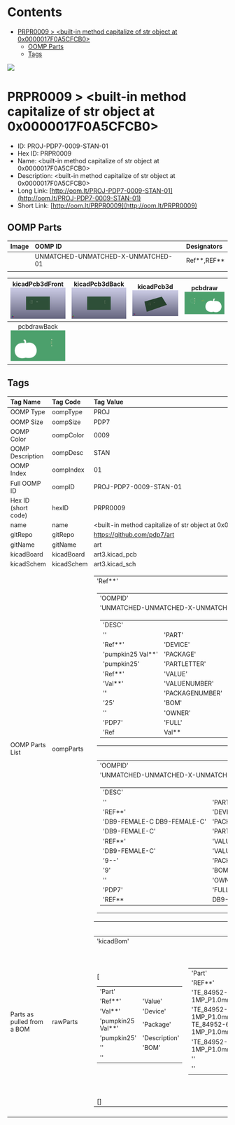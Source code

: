 



Contents
========

* [PRPR0009 > <built-in method capitalize of str object at 0x0000017F0A5CFCB0>](#prpr0009--built-in-method-capitalize-of-str-object-at-0x0000017f0a5cfcb0)
	* [OOMP Parts](#oomp-parts)
	* [Tags](#tags)
  
![][im]
# PRPR0009 > <built-in method capitalize of str object at 0x0000017F0A5CFCB0>

- ID: PROJ-PDP7-0009-STAN-01
- Hex ID: PRPR0009
- Name: <built-in method capitalize of str object at 0x0000017F0A5CFCB0>
- Description: <built-in method capitalize of str object at 0x0000017F0A5CFCB0>
- Long Link: [http://oom.lt/PROJ-PDP7-0009-STAN-01](http://oom.lt/PROJ-PDP7-0009-STAN-01)
- Short Link: [http://oom.lt/PRPR0009](http://oom.lt/PRPR0009)

## OOMP Parts
  

|Image|OOMP ID|Designators|
| :--- | :--- | :--- |
|![]()|UNMATCHED-UNMATCHED-X-UNMATCHED-01|Ref**,REF**|
||||
  

|kicadPcb3dFront<br>[![](https://raw.githubusercontent.com/oomlout/oomlout_OOMP_projects_V2/main/PROJ/PDP7/0009/STAN/01/kicadPcb3dFront_140.png)](https://github.com/oomlout/oomlout_OOMP_projects_V2/tree/main/PROJ/PDP7/0009/STAN/01/kicadPcb3dFront.png)|kicadPcb3dBack<br>[![](https://raw.githubusercontent.com/oomlout/oomlout_OOMP_projects_V2/main/PROJ/PDP7/0009/STAN/01/kicadPcb3dBack_140.png)](https://github.com/oomlout/oomlout_OOMP_projects_V2/tree/main/PROJ/PDP7/0009/STAN/01/kicadPcb3dBack.png)|kicadPcb3d<br>[![](https://raw.githubusercontent.com/oomlout/oomlout_OOMP_projects_V2/main/PROJ/PDP7/0009/STAN/01/kicadPcb3d_140.png)](https://github.com/oomlout/oomlout_OOMP_projects_V2/tree/main/PROJ/PDP7/0009/STAN/01/kicadPcb3d.png)|pcbdraw<br>[![](https://raw.githubusercontent.com/oomlout/oomlout_OOMP_projects_V2/main/PROJ/PDP7/0009/STAN/01/pcbdraw_140.png)](https://github.com/oomlout/oomlout_OOMP_projects_V2/tree/main/PROJ/PDP7/0009/STAN/01/pcbdraw.svg)|
| :---: | :---: | :---: | :---: |
|pcbdrawBack<br>[![](https://raw.githubusercontent.com/oomlout/oomlout_OOMP_projects_V2/main/PROJ/PDP7/0009/STAN/01/pcbdrawBack_140.png)](https://github.com/oomlout/oomlout_OOMP_projects_V2/tree/main/PROJ/PDP7/0009/STAN/01/pcbdrawBack.svg)||||

## Tags
  

|Tag Name|Tag Code|Tag Value|
| :--- | :--- | :--- |
|OOMP Type|oompType|PROJ|
|OOMP Size|oompSize|PDP7|
|OOMP Color|oompColor|0009|
|OOMP Description|oompDesc|STAN|
|OOMP Index|oompIndex|01|
|Full OOMP ID|oompID|PROJ-PDP7-0009-STAN-01|
|Hex ID (short code)|hexID|PRPR0009|
|name|name|<built-in method capitalize of str object at 0x0000017F0A5CFCB0>|
|gitRepo|gitRepo|https://github.com/pdp7/art|
|gitName|gitName|art|
|kicadBoard|kicadBoard|art3.kicad_pcb|
|kicadSchem|kicadSchem|art3.kicad_sch|
|OOMP Parts List|oompParts|<table><tr><td>'Ref**'</td></tr><tr><td> <table><tr><td>'OOMPID'</td></tr><tr><td> 'UNMATCHED-UNMATCHED-X-UNMATCHED-01'</td><td> 'FULL'</td></tr><tr><td> <table><tr><td>'DESC'</td></tr><tr><td> ''</td><td> 'PART'</td></tr><tr><td> 'Ref**'</td><td> 'DEVICE'</td></tr><tr><td> 'pumpkin25 Val**'</td><td> 'PACKAGE'</td></tr><tr><td> 'pumpkin25'</td><td> 'PARTLETTER'</td></tr><tr><td> 'Ref**'</td><td> 'VALUE'</td></tr><tr><td> 'Val**'</td><td> 'VALUENUMBER'</td></tr><tr><td> '**'</td><td> 'PACKAGENUMBER'</td></tr><tr><td> '25'</td><td> 'BOM'</td></tr><tr><td> ''</td><td> 'OWNER'</td></tr><tr><td> 'PDP7'</td><td> 'FULL'</td></tr><tr><td> 'Ref**</td><td>Val**</td><td>pumpkin25 Val**</td><td>pumpkin25</td><td></td><td></td><td>'</td></tr></table></td></tr></table></td><td> 'REF**'</td></tr><tr><td> <table><tr><td>'OOMPID'</td></tr><tr><td> 'UNMATCHED-UNMATCHED-X-UNMATCHED-01'</td><td> 'FULL'</td></tr><tr><td> <table><tr><td>'DESC'</td></tr><tr><td> ''</td><td> 'PART'</td></tr><tr><td> 'REF**'</td><td> 'DEVICE'</td></tr><tr><td> 'DB9-FEMALE-C DB9-FEMALE-C'</td><td> 'PACKAGE'</td></tr><tr><td> 'DB9-FEMALE-C'</td><td> 'PARTLETTER'</td></tr><tr><td> 'REF**'</td><td> 'VALUE'</td></tr><tr><td> 'DB9-FEMALE-C'</td><td> 'VALUENUMBER'</td></tr><tr><td> '9--'</td><td> 'PACKAGENUMBER'</td></tr><tr><td> '9'</td><td> 'BOM'</td></tr><tr><td> ''</td><td> 'OWNER'</td></tr><tr><td> 'PDP7'</td><td> 'FULL'</td></tr><tr><td> 'REF**</td><td>DB9-FEMALE-C</td><td>DB9-FEMALE-C DB9-FEMALE-C</td><td>DB9-FEMALE-C</td><td></td><td></td><td>'</td></tr></table></td></tr></table></td></tr></table>|
|Parts as pulled from a BOM|rawParts|<table><tr><td>'kicadBom'</td></tr><tr><td> [<table><tr><td>'Part'</td></tr><tr><td> 'Ref**'</td><td> 'Value'</td></tr><tr><td> 'Val**'</td><td> 'Device'</td></tr><tr><td> 'pumpkin25 Val**'</td><td> 'Package'</td></tr><tr><td> 'pumpkin25'</td><td> 'Description'</td></tr><tr><td> ''</td><td> 'BOM'</td></tr><tr><td> ''</td></tr></table></td><td> <table><tr><td>'Part'</td></tr><tr><td> 'REF**'</td><td> 'Value'</td></tr><tr><td> 'TE_84952-6_1x06-1MP_P1.0mm_Horizontal'</td><td> 'Device'</td></tr><tr><td> 'TE_84952-6_1x06-1MP_P1.0mm_Horizontal TE_84952-6_1x06-1MP_P1.0mm_Horizontal'</td><td> 'Package'</td></tr><tr><td> 'TE_84952-6_1x06-1MP_P1.0mm_Horizontal'</td><td> 'Description'</td></tr><tr><td> ''</td><td> 'BOM'</td></tr><tr><td> ''</td></tr></table></td><td> <table><tr><td>'Part'</td></tr><tr><td> 'REF**'</td><td> 'Value'</td></tr><tr><td> 'DB9-FEMALE-C'</td><td> 'Device'</td></tr><tr><td> 'DB9-FEMALE-C DB9-FEMALE-C'</td><td> 'Package'</td></tr><tr><td> 'DB9-FEMALE-C'</td><td> 'Description'</td></tr><tr><td> ''</td><td> 'BOM'</td></tr><tr><td> ''</td></tr></table></td><td> <table><tr><td>'Part'</td></tr><tr><td> 'Ref**'</td><td> 'Value'</td></tr><tr><td> 'Val**'</td><td> 'Device'</td></tr><tr><td> 'pumpkin25 Val**'</td><td> 'Package'</td></tr><tr><td> 'pumpkin25'</td><td> 'Description'</td></tr><tr><td> ''</td><td> 'BOM'</td></tr><tr><td> ''</td></tr></table></td><td> <table><tr><td>'Part'</td></tr><tr><td> 'REF**'</td><td> 'Value'</td></tr><tr><td> 'TE_84952-6_1x06-1MP_P1.0mm_Horizontal'</td><td> 'Device'</td></tr><tr><td> 'TE_84952-6_1x06-1MP_P1.0mm_Horizontal TE_84952-6_1x06-1MP_P1.0mm_Horizontal'</td><td> 'Package'</td></tr><tr><td> 'TE_84952-6_1x06-1MP_P1.0mm_Horizontal'</td><td> 'Description'</td></tr><tr><td> ''</td><td> 'BOM'</td></tr><tr><td> ''</td></tr></table></td><td> <table><tr><td>'Part'</td></tr><tr><td> 'REF**'</td><td> 'Value'</td></tr><tr><td> 'DB9-FEMALE-C'</td><td> 'Device'</td></tr><tr><td> 'DB9-FEMALE-C DB9-FEMALE-C'</td><td> 'Package'</td></tr><tr><td> 'DB9-FEMALE-C'</td><td> 'Description'</td></tr><tr><td> ''</td><td> 'BOM'</td></tr><tr><td> ''</td></tr></table></td><td> <table><tr><td>'Part'</td></tr><tr><td> 'Ref**'</td><td> 'Value'</td></tr><tr><td> 'Val**'</td><td> 'Device'</td></tr><tr><td> 'pumpkin25 Val**'</td><td> 'Package'</td></tr><tr><td> 'pumpkin25'</td><td> 'Description'</td></tr><tr><td> ''</td><td> 'BOM'</td></tr><tr><td> ''</td></tr></table></td><td> <table><tr><td>'Part'</td></tr><tr><td> 'REF**'</td><td> 'Value'</td></tr><tr><td> 'TE_84952-6_1x06-1MP_P1.0mm_Horizontal'</td><td> 'Device'</td></tr><tr><td> 'TE_84952-6_1x06-1MP_P1.0mm_Horizontal TE_84952-6_1x06-1MP_P1.0mm_Horizontal'</td><td> 'Package'</td></tr><tr><td> 'TE_84952-6_1x06-1MP_P1.0mm_Horizontal'</td><td> 'Description'</td></tr><tr><td> ''</td><td> 'BOM'</td></tr><tr><td> ''</td></tr></table></td><td> <table><tr><td>'Part'</td></tr><tr><td> 'REF**'</td><td> 'Value'</td></tr><tr><td> 'DB9-FEMALE-C'</td><td> 'Device'</td></tr><tr><td> 'DB9-FEMALE-C DB9-FEMALE-C'</td><td> 'Package'</td></tr><tr><td> 'DB9-FEMALE-C'</td><td> 'Description'</td></tr><tr><td> ''</td><td> 'BOM'</td></tr><tr><td> ''</td></tr></table></td><td> <table><tr><td>'Part'</td></tr><tr><td> 'Ref**'</td><td> 'Value'</td></tr><tr><td> 'Val**'</td><td> 'Device'</td></tr><tr><td> 'pumpkin25 Val**'</td><td> 'Package'</td></tr><tr><td> 'pumpkin25'</td><td> 'Description'</td></tr><tr><td> ''</td><td> 'BOM'</td></tr><tr><td> ''</td></tr></table></td><td> <table><tr><td>'Part'</td></tr><tr><td> 'REF**'</td><td> 'Value'</td></tr><tr><td> 'TE_84952-6_1x06-1MP_P1.0mm_Horizontal'</td><td> 'Device'</td></tr><tr><td> 'TE_84952-6_1x06-1MP_P1.0mm_Horizontal TE_84952-6_1x06-1MP_P1.0mm_Horizontal'</td><td> 'Package'</td></tr><tr><td> 'TE_84952-6_1x06-1MP_P1.0mm_Horizontal'</td><td> 'Description'</td></tr><tr><td> ''</td><td> 'BOM'</td></tr><tr><td> ''</td></tr></table></td><td> <table><tr><td>'Part'</td></tr><tr><td> 'REF**'</td><td> 'Value'</td></tr><tr><td> 'DB9-FEMALE-C'</td><td> 'Device'</td></tr><tr><td> 'DB9-FEMALE-C DB9-FEMALE-C'</td><td> 'Package'</td></tr><tr><td> 'DB9-FEMALE-C'</td><td> 'Description'</td></tr><tr><td> ''</td><td> 'BOM'</td></tr><tr><td> ''</td></tr></table></td><td> <table><tr><td>'Part'</td></tr><tr><td> 'Ref**'</td><td> 'Value'</td></tr><tr><td> 'Val**'</td><td> 'Device'</td></tr><tr><td> 'pumpkin25 Val**'</td><td> 'Package'</td></tr><tr><td> 'pumpkin25'</td><td> 'Description'</td></tr><tr><td> ''</td><td> 'BOM'</td></tr><tr><td> ''</td></tr></table></td><td> <table><tr><td>'Part'</td></tr><tr><td> 'REF**'</td><td> 'Value'</td></tr><tr><td> 'TE_84952-6_1x06-1MP_P1.0mm_Horizontal'</td><td> 'Device'</td></tr><tr><td> 'TE_84952-6_1x06-1MP_P1.0mm_Horizontal TE_84952-6_1x06-1MP_P1.0mm_Horizontal'</td><td> 'Package'</td></tr><tr><td> 'TE_84952-6_1x06-1MP_P1.0mm_Horizontal'</td><td> 'Description'</td></tr><tr><td> ''</td><td> 'BOM'</td></tr><tr><td> ''</td></tr></table></td><td> <table><tr><td>'Part'</td></tr><tr><td> 'REF**'</td><td> 'Value'</td></tr><tr><td> 'DB9-FEMALE-C'</td><td> 'Device'</td></tr><tr><td> 'DB9-FEMALE-C DB9-FEMALE-C'</td><td> 'Package'</td></tr><tr><td> 'DB9-FEMALE-C'</td><td> 'Description'</td></tr><tr><td> ''</td><td> 'BOM'</td></tr><tr><td> ''</td></tr></table></td><td> <table><tr><td>'Part'</td></tr><tr><td> 'Ref**'</td><td> 'Value'</td></tr><tr><td> 'Val**'</td><td> 'Device'</td></tr><tr><td> 'pumpkin25 Val**'</td><td> 'Package'</td></tr><tr><td> 'pumpkin25'</td><td> 'Description'</td></tr><tr><td> ''</td><td> 'BOM'</td></tr><tr><td> ''</td></tr></table></td><td> <table><tr><td>'Part'</td></tr><tr><td> 'REF**'</td><td> 'Value'</td></tr><tr><td> 'TE_84952-6_1x06-1MP_P1.0mm_Horizontal'</td><td> 'Device'</td></tr><tr><td> 'TE_84952-6_1x06-1MP_P1.0mm_Horizontal TE_84952-6_1x06-1MP_P1.0mm_Horizontal'</td><td> 'Package'</td></tr><tr><td> 'TE_84952-6_1x06-1MP_P1.0mm_Horizontal'</td><td> 'Description'</td></tr><tr><td> ''</td><td> 'BOM'</td></tr><tr><td> ''</td></tr></table></td><td> <table><tr><td>'Part'</td></tr><tr><td> 'REF**'</td><td> 'Value'</td></tr><tr><td> 'DB9-FEMALE-C'</td><td> 'Device'</td></tr><tr><td> 'DB9-FEMALE-C DB9-FEMALE-C'</td><td> 'Package'</td></tr><tr><td> 'DB9-FEMALE-C'</td><td> 'Description'</td></tr><tr><td> ''</td><td> 'BOM'</td></tr><tr><td> ''</td></tr></table></td><td> <table><tr><td>'Part'</td></tr><tr><td> 'Ref**'</td><td> 'Value'</td></tr><tr><td> 'Val**'</td><td> 'Device'</td></tr><tr><td> 'pumpkin25 Val**'</td><td> 'Package'</td></tr><tr><td> 'pumpkin25'</td><td> 'Description'</td></tr><tr><td> ''</td><td> 'BOM'</td></tr><tr><td> ''</td></tr></table></td><td> <table><tr><td>'Part'</td></tr><tr><td> 'REF**'</td><td> 'Value'</td></tr><tr><td> 'TE_84952-6_1x06-1MP_P1.0mm_Horizontal'</td><td> 'Device'</td></tr><tr><td> 'TE_84952-6_1x06-1MP_P1.0mm_Horizontal TE_84952-6_1x06-1MP_P1.0mm_Horizontal'</td><td> 'Package'</td></tr><tr><td> 'TE_84952-6_1x06-1MP_P1.0mm_Horizontal'</td><td> 'Description'</td></tr><tr><td> ''</td><td> 'BOM'</td></tr><tr><td> ''</td></tr></table></td><td> <table><tr><td>'Part'</td></tr><tr><td> 'REF**'</td><td> 'Value'</td></tr><tr><td> 'DB9-FEMALE-C'</td><td> 'Device'</td></tr><tr><td> 'DB9-FEMALE-C DB9-FEMALE-C'</td><td> 'Package'</td></tr><tr><td> 'DB9-FEMALE-C'</td><td> 'Description'</td></tr><tr><td> ''</td><td> 'BOM'</td></tr><tr><td> ''</td></tr></table></td><td> <table><tr><td>'Part'</td></tr><tr><td> 'Ref**'</td><td> 'Value'</td></tr><tr><td> 'Val**'</td><td> 'Device'</td></tr><tr><td> 'pumpkin25 Val**'</td><td> 'Package'</td></tr><tr><td> 'pumpkin25'</td><td> 'Description'</td></tr><tr><td> ''</td><td> 'BOM'</td></tr><tr><td> ''</td></tr></table></td><td> <table><tr><td>'Part'</td></tr><tr><td> 'REF**'</td><td> 'Value'</td></tr><tr><td> 'TE_84952-6_1x06-1MP_P1.0mm_Horizontal'</td><td> 'Device'</td></tr><tr><td> 'TE_84952-6_1x06-1MP_P1.0mm_Horizontal TE_84952-6_1x06-1MP_P1.0mm_Horizontal'</td><td> 'Package'</td></tr><tr><td> 'TE_84952-6_1x06-1MP_P1.0mm_Horizontal'</td><td> 'Description'</td></tr><tr><td> ''</td><td> 'BOM'</td></tr><tr><td> ''</td></tr></table></td><td> <table><tr><td>'Part'</td></tr><tr><td> 'REF**'</td><td> 'Value'</td></tr><tr><td> 'DB9-FEMALE-C'</td><td> 'Device'</td></tr><tr><td> 'DB9-FEMALE-C DB9-FEMALE-C'</td><td> 'Package'</td></tr><tr><td> 'DB9-FEMALE-C'</td><td> 'Description'</td></tr><tr><td> ''</td><td> 'BOM'</td></tr><tr><td> ''</td></tr></table></td><td> <table><tr><td>'Part'</td></tr><tr><td> 'Ref**'</td><td> 'Value'</td></tr><tr><td> 'Val**'</td><td> 'Device'</td></tr><tr><td> 'pumpkin25 Val**'</td><td> 'Package'</td></tr><tr><td> 'pumpkin25'</td><td> 'Description'</td></tr><tr><td> ''</td><td> 'BOM'</td></tr><tr><td> ''</td></tr></table></td><td> <table><tr><td>'Part'</td></tr><tr><td> 'REF**'</td><td> 'Value'</td></tr><tr><td> 'TE_84952-6_1x06-1MP_P1.0mm_Horizontal'</td><td> 'Device'</td></tr><tr><td> 'TE_84952-6_1x06-1MP_P1.0mm_Horizontal TE_84952-6_1x06-1MP_P1.0mm_Horizontal'</td><td> 'Package'</td></tr><tr><td> 'TE_84952-6_1x06-1MP_P1.0mm_Horizontal'</td><td> 'Description'</td></tr><tr><td> ''</td><td> 'BOM'</td></tr><tr><td> ''</td></tr></table></td><td> <table><tr><td>'Part'</td></tr><tr><td> 'REF**'</td><td> 'Value'</td></tr><tr><td> 'DB9-FEMALE-C'</td><td> 'Device'</td></tr><tr><td> 'DB9-FEMALE-C DB9-FEMALE-C'</td><td> 'Package'</td></tr><tr><td> 'DB9-FEMALE-C'</td><td> 'Description'</td></tr><tr><td> ''</td><td> 'BOM'</td></tr><tr><td> ''</td></tr></table></td><td> <table><tr><td>'Part'</td></tr><tr><td> 'Ref**'</td><td> 'Value'</td></tr><tr><td> 'Val**'</td><td> 'Device'</td></tr><tr><td> 'pumpkin25 Val**'</td><td> 'Package'</td></tr><tr><td> 'pumpkin25'</td><td> 'Description'</td></tr><tr><td> ''</td><td> 'BOM'</td></tr><tr><td> ''</td></tr></table></td><td> <table><tr><td>'Part'</td></tr><tr><td> 'REF**'</td><td> 'Value'</td></tr><tr><td> 'TE_84952-6_1x06-1MP_P1.0mm_Horizontal'</td><td> 'Device'</td></tr><tr><td> 'TE_84952-6_1x06-1MP_P1.0mm_Horizontal TE_84952-6_1x06-1MP_P1.0mm_Horizontal'</td><td> 'Package'</td></tr><tr><td> 'TE_84952-6_1x06-1MP_P1.0mm_Horizontal'</td><td> 'Description'</td></tr><tr><td> ''</td><td> 'BOM'</td></tr><tr><td> ''</td></tr></table></td><td> <table><tr><td>'Part'</td></tr><tr><td> 'REF**'</td><td> 'Value'</td></tr><tr><td> 'DB9-FEMALE-C'</td><td> 'Device'</td></tr><tr><td> 'DB9-FEMALE-C DB9-FEMALE-C'</td><td> 'Package'</td></tr><tr><td> 'DB9-FEMALE-C'</td><td> 'Description'</td></tr><tr><td> ''</td><td> 'BOM'</td></tr><tr><td> ''</td></tr></table></td><td> <table><tr><td>'Part'</td></tr><tr><td> 'Ref**'</td><td> 'Value'</td></tr><tr><td> 'Val**'</td><td> 'Device'</td></tr><tr><td> 'pumpkin25 Val**'</td><td> 'Package'</td></tr><tr><td> 'pumpkin25'</td><td> 'Description'</td></tr><tr><td> ''</td><td> 'BOM'</td></tr><tr><td> ''</td></tr></table></td><td> <table><tr><td>'Part'</td></tr><tr><td> 'REF**'</td><td> 'Value'</td></tr><tr><td> 'TE_84952-6_1x06-1MP_P1.0mm_Horizontal'</td><td> 'Device'</td></tr><tr><td> 'TE_84952-6_1x06-1MP_P1.0mm_Horizontal TE_84952-6_1x06-1MP_P1.0mm_Horizontal'</td><td> 'Package'</td></tr><tr><td> 'TE_84952-6_1x06-1MP_P1.0mm_Horizontal'</td><td> 'Description'</td></tr><tr><td> ''</td><td> 'BOM'</td></tr><tr><td> ''</td></tr></table></td><td> <table><tr><td>'Part'</td></tr><tr><td> 'REF**'</td><td> 'Value'</td></tr><tr><td> 'DB9-FEMALE-C'</td><td> 'Device'</td></tr><tr><td> 'DB9-FEMALE-C DB9-FEMALE-C'</td><td> 'Package'</td></tr><tr><td> 'DB9-FEMALE-C'</td><td> 'Description'</td></tr><tr><td> ''</td><td> 'BOM'</td></tr><tr><td> ''</td></tr></table></td><td> <table><tr><td>'Part'</td></tr><tr><td> 'Ref**'</td><td> 'Value'</td></tr><tr><td> 'Val**'</td><td> 'Device'</td></tr><tr><td> 'pumpkin25 Val**'</td><td> 'Package'</td></tr><tr><td> 'pumpkin25'</td><td> 'Description'</td></tr><tr><td> ''</td><td> 'BOM'</td></tr><tr><td> ''</td></tr></table></td><td> <table><tr><td>'Part'</td></tr><tr><td> 'REF**'</td><td> 'Value'</td></tr><tr><td> 'TE_84952-6_1x06-1MP_P1.0mm_Horizontal'</td><td> 'Device'</td></tr><tr><td> 'TE_84952-6_1x06-1MP_P1.0mm_Horizontal TE_84952-6_1x06-1MP_P1.0mm_Horizontal'</td><td> 'Package'</td></tr><tr><td> 'TE_84952-6_1x06-1MP_P1.0mm_Horizontal'</td><td> 'Description'</td></tr><tr><td> ''</td><td> 'BOM'</td></tr><tr><td> ''</td></tr></table></td><td> <table><tr><td>'Part'</td></tr><tr><td> 'REF**'</td><td> 'Value'</td></tr><tr><td> 'DB9-FEMALE-C'</td><td> 'Device'</td></tr><tr><td> 'DB9-FEMALE-C DB9-FEMALE-C'</td><td> 'Package'</td></tr><tr><td> 'DB9-FEMALE-C'</td><td> 'Description'</td></tr><tr><td> ''</td><td> 'BOM'</td></tr><tr><td> ''</td></tr></table></td><td> <table><tr><td>'Part'</td></tr><tr><td> 'Ref**'</td><td> 'Value'</td></tr><tr><td> 'Val**'</td><td> 'Device'</td></tr><tr><td> 'pumpkin25 Val**'</td><td> 'Package'</td></tr><tr><td> 'pumpkin25'</td><td> 'Description'</td></tr><tr><td> ''</td><td> 'BOM'</td></tr><tr><td> ''</td></tr></table></td><td> <table><tr><td>'Part'</td></tr><tr><td> 'REF**'</td><td> 'Value'</td></tr><tr><td> 'TE_84952-6_1x06-1MP_P1.0mm_Horizontal'</td><td> 'Device'</td></tr><tr><td> 'TE_84952-6_1x06-1MP_P1.0mm_Horizontal TE_84952-6_1x06-1MP_P1.0mm_Horizontal'</td><td> 'Package'</td></tr><tr><td> 'TE_84952-6_1x06-1MP_P1.0mm_Horizontal'</td><td> 'Description'</td></tr><tr><td> ''</td><td> 'BOM'</td></tr><tr><td> ''</td></tr></table></td><td> <table><tr><td>'Part'</td></tr><tr><td> 'REF**'</td><td> 'Value'</td></tr><tr><td> 'DB9-FEMALE-C'</td><td> 'Device'</td></tr><tr><td> 'DB9-FEMALE-C DB9-FEMALE-C'</td><td> 'Package'</td></tr><tr><td> 'DB9-FEMALE-C'</td><td> 'Description'</td></tr><tr><td> ''</td><td> 'BOM'</td></tr><tr><td> ''</td></tr></table></td><td> <table><tr><td>'Part'</td></tr><tr><td> 'Ref**'</td><td> 'Value'</td></tr><tr><td> 'Val**'</td><td> 'Device'</td></tr><tr><td> 'pumpkin25 Val**'</td><td> 'Package'</td></tr><tr><td> 'pumpkin25'</td><td> 'Description'</td></tr><tr><td> ''</td><td> 'BOM'</td></tr><tr><td> ''</td></tr></table></td><td> <table><tr><td>'Part'</td></tr><tr><td> 'REF**'</td><td> 'Value'</td></tr><tr><td> 'TE_84952-6_1x06-1MP_P1.0mm_Horizontal'</td><td> 'Device'</td></tr><tr><td> 'TE_84952-6_1x06-1MP_P1.0mm_Horizontal TE_84952-6_1x06-1MP_P1.0mm_Horizontal'</td><td> 'Package'</td></tr><tr><td> 'TE_84952-6_1x06-1MP_P1.0mm_Horizontal'</td><td> 'Description'</td></tr><tr><td> ''</td><td> 'BOM'</td></tr><tr><td> ''</td></tr></table></td><td> <table><tr><td>'Part'</td></tr><tr><td> 'REF**'</td><td> 'Value'</td></tr><tr><td> 'DB9-FEMALE-C'</td><td> 'Device'</td></tr><tr><td> 'DB9-FEMALE-C DB9-FEMALE-C'</td><td> 'Package'</td></tr><tr><td> 'DB9-FEMALE-C'</td><td> 'Description'</td></tr><tr><td> ''</td><td> 'BOM'</td></tr><tr><td> ''</td></tr></table></td><td> <table><tr><td>'Part'</td></tr><tr><td> 'Ref**'</td><td> 'Value'</td></tr><tr><td> 'Val**'</td><td> 'Device'</td></tr><tr><td> 'pumpkin25 Val**'</td><td> 'Package'</td></tr><tr><td> 'pumpkin25'</td><td> 'Description'</td></tr><tr><td> ''</td><td> 'BOM'</td></tr><tr><td> ''</td></tr></table></td><td> <table><tr><td>'Part'</td></tr><tr><td> 'REF**'</td><td> 'Value'</td></tr><tr><td> 'TE_84952-6_1x06-1MP_P1.0mm_Horizontal'</td><td> 'Device'</td></tr><tr><td> 'TE_84952-6_1x06-1MP_P1.0mm_Horizontal TE_84952-6_1x06-1MP_P1.0mm_Horizontal'</td><td> 'Package'</td></tr><tr><td> 'TE_84952-6_1x06-1MP_P1.0mm_Horizontal'</td><td> 'Description'</td></tr><tr><td> ''</td><td> 'BOM'</td></tr><tr><td> ''</td></tr></table></td><td> <table><tr><td>'Part'</td></tr><tr><td> 'REF**'</td><td> 'Value'</td></tr><tr><td> 'DB9-FEMALE-C'</td><td> 'Device'</td></tr><tr><td> 'DB9-FEMALE-C DB9-FEMALE-C'</td><td> 'Package'</td></tr><tr><td> 'DB9-FEMALE-C'</td><td> 'Description'</td></tr><tr><td> ''</td><td> 'BOM'</td></tr><tr><td> ''</td></tr></table></td><td> <table><tr><td>'Part'</td></tr><tr><td> 'Ref**'</td><td> 'Value'</td></tr><tr><td> 'Val**'</td><td> 'Device'</td></tr><tr><td> 'pumpkin25 Val**'</td><td> 'Package'</td></tr><tr><td> 'pumpkin25'</td><td> 'Description'</td></tr><tr><td> ''</td><td> 'BOM'</td></tr><tr><td> ''</td></tr></table></td><td> <table><tr><td>'Part'</td></tr><tr><td> 'REF**'</td><td> 'Value'</td></tr><tr><td> 'TE_84952-6_1x06-1MP_P1.0mm_Horizontal'</td><td> 'Device'</td></tr><tr><td> 'TE_84952-6_1x06-1MP_P1.0mm_Horizontal TE_84952-6_1x06-1MP_P1.0mm_Horizontal'</td><td> 'Package'</td></tr><tr><td> 'TE_84952-6_1x06-1MP_P1.0mm_Horizontal'</td><td> 'Description'</td></tr><tr><td> ''</td><td> 'BOM'</td></tr><tr><td> ''</td></tr></table></td><td> <table><tr><td>'Part'</td></tr><tr><td> 'REF**'</td><td> 'Value'</td></tr><tr><td> 'DB9-FEMALE-C'</td><td> 'Device'</td></tr><tr><td> 'DB9-FEMALE-C DB9-FEMALE-C'</td><td> 'Package'</td></tr><tr><td> 'DB9-FEMALE-C'</td><td> 'Description'</td></tr><tr><td> ''</td><td> 'BOM'</td></tr><tr><td> ''</td></tr></table></td><td> <table><tr><td>'Part'</td></tr><tr><td> 'Ref**'</td><td> 'Value'</td></tr><tr><td> 'Val**'</td><td> 'Device'</td></tr><tr><td> 'pumpkin25 Val**'</td><td> 'Package'</td></tr><tr><td> 'pumpkin25'</td><td> 'Description'</td></tr><tr><td> ''</td><td> 'BOM'</td></tr><tr><td> ''</td></tr></table></td><td> <table><tr><td>'Part'</td></tr><tr><td> 'REF**'</td><td> 'Value'</td></tr><tr><td> 'TE_84952-6_1x06-1MP_P1.0mm_Horizontal'</td><td> 'Device'</td></tr><tr><td> 'TE_84952-6_1x06-1MP_P1.0mm_Horizontal TE_84952-6_1x06-1MP_P1.0mm_Horizontal'</td><td> 'Package'</td></tr><tr><td> 'TE_84952-6_1x06-1MP_P1.0mm_Horizontal'</td><td> 'Description'</td></tr><tr><td> ''</td><td> 'BOM'</td></tr><tr><td> ''</td></tr></table></td><td> <table><tr><td>'Part'</td></tr><tr><td> 'REF**'</td><td> 'Value'</td></tr><tr><td> 'DB9-FEMALE-C'</td><td> 'Device'</td></tr><tr><td> 'DB9-FEMALE-C DB9-FEMALE-C'</td><td> 'Package'</td></tr><tr><td> 'DB9-FEMALE-C'</td><td> 'Description'</td></tr><tr><td> ''</td><td> 'BOM'</td></tr><tr><td> ''</td></tr></table></td><td> <table><tr><td>'Part'</td></tr><tr><td> 'Ref**'</td><td> 'Value'</td></tr><tr><td> 'Val**'</td><td> 'Device'</td></tr><tr><td> 'pumpkin25 Val**'</td><td> 'Package'</td></tr><tr><td> 'pumpkin25'</td><td> 'Description'</td></tr><tr><td> ''</td><td> 'BOM'</td></tr><tr><td> ''</td></tr></table></td><td> <table><tr><td>'Part'</td></tr><tr><td> 'REF**'</td><td> 'Value'</td></tr><tr><td> 'TE_84952-6_1x06-1MP_P1.0mm_Horizontal'</td><td> 'Device'</td></tr><tr><td> 'TE_84952-6_1x06-1MP_P1.0mm_Horizontal TE_84952-6_1x06-1MP_P1.0mm_Horizontal'</td><td> 'Package'</td></tr><tr><td> 'TE_84952-6_1x06-1MP_P1.0mm_Horizontal'</td><td> 'Description'</td></tr><tr><td> ''</td><td> 'BOM'</td></tr><tr><td> ''</td></tr></table></td><td> <table><tr><td>'Part'</td></tr><tr><td> 'REF**'</td><td> 'Value'</td></tr><tr><td> 'DB9-FEMALE-C'</td><td> 'Device'</td></tr><tr><td> 'DB9-FEMALE-C DB9-FEMALE-C'</td><td> 'Package'</td></tr><tr><td> 'DB9-FEMALE-C'</td><td> 'Description'</td></tr><tr><td> ''</td><td> 'BOM'</td></tr><tr><td> ''</td></tr></table></td><td> <table><tr><td>'Part'</td></tr><tr><td> 'Ref**'</td><td> 'Value'</td></tr><tr><td> 'Val**'</td><td> 'Device'</td></tr><tr><td> 'pumpkin25 Val**'</td><td> 'Package'</td></tr><tr><td> 'pumpkin25'</td><td> 'Description'</td></tr><tr><td> ''</td><td> 'BOM'</td></tr><tr><td> ''</td></tr></table></td><td> <table><tr><td>'Part'</td></tr><tr><td> 'REF**'</td><td> 'Value'</td></tr><tr><td> 'TE_84952-6_1x06-1MP_P1.0mm_Horizontal'</td><td> 'Device'</td></tr><tr><td> 'TE_84952-6_1x06-1MP_P1.0mm_Horizontal TE_84952-6_1x06-1MP_P1.0mm_Horizontal'</td><td> 'Package'</td></tr><tr><td> 'TE_84952-6_1x06-1MP_P1.0mm_Horizontal'</td><td> 'Description'</td></tr><tr><td> ''</td><td> 'BOM'</td></tr><tr><td> ''</td></tr></table></td><td> <table><tr><td>'Part'</td></tr><tr><td> 'REF**'</td><td> 'Value'</td></tr><tr><td> 'DB9-FEMALE-C'</td><td> 'Device'</td></tr><tr><td> 'DB9-FEMALE-C DB9-FEMALE-C'</td><td> 'Package'</td></tr><tr><td> 'DB9-FEMALE-C'</td><td> 'Description'</td></tr><tr><td> ''</td><td> 'BOM'</td></tr><tr><td> ''</td></tr></table></td><td> <table><tr><td>'Part'</td></tr><tr><td> 'Ref**'</td><td> 'Value'</td></tr><tr><td> 'Val**'</td><td> 'Device'</td></tr><tr><td> 'pumpkin25 Val**'</td><td> 'Package'</td></tr><tr><td> 'pumpkin25'</td><td> 'Description'</td></tr><tr><td> ''</td><td> 'BOM'</td></tr><tr><td> ''</td></tr></table></td><td> <table><tr><td>'Part'</td></tr><tr><td> 'REF**'</td><td> 'Value'</td></tr><tr><td> 'TE_84952-6_1x06-1MP_P1.0mm_Horizontal'</td><td> 'Device'</td></tr><tr><td> 'TE_84952-6_1x06-1MP_P1.0mm_Horizontal TE_84952-6_1x06-1MP_P1.0mm_Horizontal'</td><td> 'Package'</td></tr><tr><td> 'TE_84952-6_1x06-1MP_P1.0mm_Horizontal'</td><td> 'Description'</td></tr><tr><td> ''</td><td> 'BOM'</td></tr><tr><td> ''</td></tr></table></td><td> <table><tr><td>'Part'</td></tr><tr><td> 'REF**'</td><td> 'Value'</td></tr><tr><td> 'DB9-FEMALE-C'</td><td> 'Device'</td></tr><tr><td> 'DB9-FEMALE-C DB9-FEMALE-C'</td><td> 'Package'</td></tr><tr><td> 'DB9-FEMALE-C'</td><td> 'Description'</td></tr><tr><td> ''</td><td> 'BOM'</td></tr><tr><td> ''</td></tr></table></td><td> <table><tr><td>'Part'</td></tr><tr><td> 'Ref**'</td><td> 'Value'</td></tr><tr><td> 'Val**'</td><td> 'Device'</td></tr><tr><td> 'pumpkin25 Val**'</td><td> 'Package'</td></tr><tr><td> 'pumpkin25'</td><td> 'Description'</td></tr><tr><td> ''</td><td> 'BOM'</td></tr><tr><td> ''</td></tr></table></td><td> <table><tr><td>'Part'</td></tr><tr><td> 'REF**'</td><td> 'Value'</td></tr><tr><td> 'TE_84952-6_1x06-1MP_P1.0mm_Horizontal'</td><td> 'Device'</td></tr><tr><td> 'TE_84952-6_1x06-1MP_P1.0mm_Horizontal TE_84952-6_1x06-1MP_P1.0mm_Horizontal'</td><td> 'Package'</td></tr><tr><td> 'TE_84952-6_1x06-1MP_P1.0mm_Horizontal'</td><td> 'Description'</td></tr><tr><td> ''</td><td> 'BOM'</td></tr><tr><td> ''</td></tr></table></td><td> <table><tr><td>'Part'</td></tr><tr><td> 'REF**'</td><td> 'Value'</td></tr><tr><td> 'DB9-FEMALE-C'</td><td> 'Device'</td></tr><tr><td> 'DB9-FEMALE-C DB9-FEMALE-C'</td><td> 'Package'</td></tr><tr><td> 'DB9-FEMALE-C'</td><td> 'Description'</td></tr><tr><td> ''</td><td> 'BOM'</td></tr><tr><td> ''</td></tr></table></td><td> <table><tr><td>'Part'</td></tr><tr><td> 'Ref**'</td><td> 'Value'</td></tr><tr><td> 'Val**'</td><td> 'Device'</td></tr><tr><td> 'pumpkin25 Val**'</td><td> 'Package'</td></tr><tr><td> 'pumpkin25'</td><td> 'Description'</td></tr><tr><td> ''</td><td> 'BOM'</td></tr><tr><td> ''</td></tr></table></td><td> <table><tr><td>'Part'</td></tr><tr><td> 'REF**'</td><td> 'Value'</td></tr><tr><td> 'TE_84952-6_1x06-1MP_P1.0mm_Horizontal'</td><td> 'Device'</td></tr><tr><td> 'TE_84952-6_1x06-1MP_P1.0mm_Horizontal TE_84952-6_1x06-1MP_P1.0mm_Horizontal'</td><td> 'Package'</td></tr><tr><td> 'TE_84952-6_1x06-1MP_P1.0mm_Horizontal'</td><td> 'Description'</td></tr><tr><td> ''</td><td> 'BOM'</td></tr><tr><td> ''</td></tr></table></td><td> <table><tr><td>'Part'</td></tr><tr><td> 'REF**'</td><td> 'Value'</td></tr><tr><td> 'DB9-FEMALE-C'</td><td> 'Device'</td></tr><tr><td> 'DB9-FEMALE-C DB9-FEMALE-C'</td><td> 'Package'</td></tr><tr><td> 'DB9-FEMALE-C'</td><td> 'Description'</td></tr><tr><td> ''</td><td> 'BOM'</td></tr><tr><td> ''</td></tr></table>]</td><td> 'eagleBom'</td></tr><tr><td> []</td></tr></table>|
||||



[im]: kicadPcb3d_450.png
